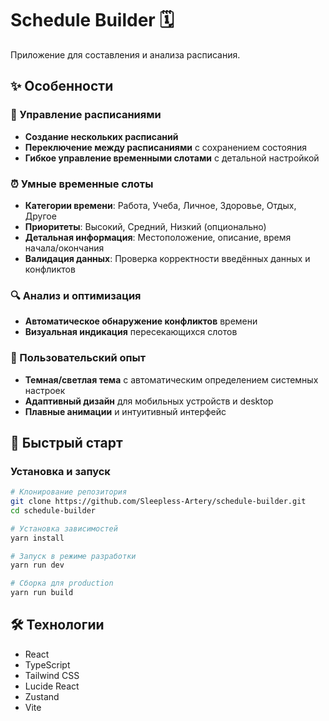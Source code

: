 # Schedule Builder 🗓️

Приложение для составления и анализа расписания.

## ✨ Особенности

### 📅 Управление расписаниями
- **Создание нескольких расписаний**
- **Переключение между расписаниями** с сохранением состояния
- **Гибкое управление временными слотами** с детальной настройкой

### ⏰ Умные временные слоты
- **Категории времени**: Работа, Учеба, Личное, Здоровье, Отдых, Другое
- **Приоритеты**: Высокий, Средний, Низкий (опционально)
- **Детальная информация**: Местоположение, описание, время начала/окончания
- **Валидация данных**: Проверка корректности введённых данных и конфликтов

### 🔍 Анализ и оптимизация
- **Автоматическое обнаружение конфликтов** времени
- **Визуальная индикация** пересекающихся слотов

### 👥 Пользовательский опыт
- **Темная/светлая тема** с автоматическим определением системных настроек
- **Адаптивный дизайн** для мобильных устройств и desktop
- **Плавные анимации** и интуитивный интерфейс

## 🚀 Быстрый старт

### Установка и запуск

```bash
# Клонирование репозитория
git clone https://github.com/Sleepless-Artery/schedule-builder.git
cd schedule-builder

# Установка зависимостей
yarn install

# Запуск в режиме разработки
yarn run dev

# Сборка для production
yarn run build
```

## 🛠️ Технологии
- React
- TypeScript
- Tailwind CSS
- Lucide React
- Zustand
- Vite